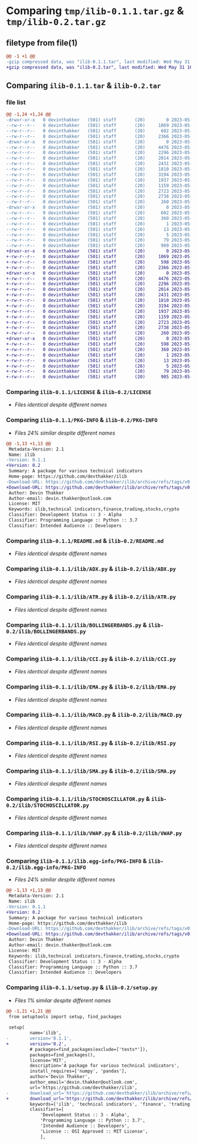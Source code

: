 # Comparing `tmp/ilib-0.1.1.tar.gz` & `tmp/ilib-0.2.tar.gz`

## filetype from file(1)

```diff
@@ -1 +1 @@
-gzip compressed data, was "ilib-0.1.1.tar", last modified: Wed May 31 04:18:26 2023, max compression
+gzip compressed data, was "ilib-0.2.tar", last modified: Wed May 31 16:02:06 2023, max compression
```

## Comparing `ilib-0.1.1.tar` & `ilib-0.2.tar`

### file list

```diff
@@ -1,24 +1,24 @@
-drwxr-xr-x   0 devinthakker   (501) staff       (20)        0 2023-05-31 04:18:26.184277 ilib-0.1.1/
--rw-r--r--   0 devinthakker   (501) staff       (20)     1069 2023-05-30 17:52:43.000000 ilib-0.1.1/LICENSE
--rw-r--r--   0 devinthakker   (501) staff       (20)      602 2023-05-31 04:18:26.184406 ilib-0.1.1/PKG-INFO
--rw-r--r--   0 devinthakker   (501) staff       (20)     2366 2023-05-31 03:59:09.000000 ilib-0.1.1/README.md
-drwxr-xr-x   0 devinthakker   (501) staff       (20)        0 2023-05-31 04:18:26.182912 ilib-0.1.1/ilib/
--rw-r--r--   0 devinthakker   (501) staff       (20)     4476 2023-05-31 04:15:02.000000 ilib-0.1.1/ilib/ADX.py
--rw-r--r--   0 devinthakker   (501) staff       (20)     2296 2023-05-31 03:54:59.000000 ilib-0.1.1/ilib/ATR.py
--rw-r--r--   0 devinthakker   (501) staff       (20)     2014 2023-05-30 16:10:37.000000 ilib-0.1.1/ilib/BOLLINGERBANDS.py
--rw-r--r--   0 devinthakker   (501) staff       (20)     2431 2023-05-30 22:30:49.000000 ilib-0.1.1/ilib/CCI.py
--rw-r--r--   0 devinthakker   (501) staff       (20)     1810 2023-05-29 23:50:04.000000 ilib-0.1.1/ilib/EMA.py
--rw-r--r--   0 devinthakker   (501) staff       (20)     3194 2023-05-31 03:55:36.000000 ilib-0.1.1/ilib/MACD.py
--rw-r--r--   0 devinthakker   (501) staff       (20)     1937 2023-05-31 03:55:51.000000 ilib-0.1.1/ilib/RSI.py
--rw-r--r--   0 devinthakker   (501) staff       (20)     1159 2023-05-30 16:16:06.000000 ilib-0.1.1/ilib/SMA.py
--rw-r--r--   0 devinthakker   (501) staff       (20)     2723 2023-05-31 04:07:30.000000 ilib-0.1.1/ilib/STOCHOSCILLATOR.py
--rw-r--r--   0 devinthakker   (501) staff       (20)     2738 2023-05-31 04:10:04.000000 ilib-0.1.1/ilib/VWAP.py
--rw-r--r--   0 devinthakker   (501) staff       (20)      260 2023-05-31 04:00:43.000000 ilib-0.1.1/ilib/__init__.py
-drwxr-xr-x   0 devinthakker   (501) staff       (20)        0 2023-05-31 04:18:26.184116 ilib-0.1.1/ilib.egg-info/
--rw-r--r--   0 devinthakker   (501) staff       (20)      602 2023-05-31 04:18:26.000000 ilib-0.1.1/ilib.egg-info/PKG-INFO
--rw-r--r--   0 devinthakker   (501) staff       (20)      360 2023-05-31 04:18:26.000000 ilib-0.1.1/ilib.egg-info/SOURCES.txt
--rw-r--r--   0 devinthakker   (501) staff       (20)        1 2023-05-31 04:18:26.000000 ilib-0.1.1/ilib.egg-info/dependency_links.txt
--rw-r--r--   0 devinthakker   (501) staff       (20)       13 2023-05-31 04:18:26.000000 ilib-0.1.1/ilib.egg-info/requires.txt
--rw-r--r--   0 devinthakker   (501) staff       (20)        5 2023-05-31 04:18:26.000000 ilib-0.1.1/ilib.egg-info/top_level.txt
--rw-r--r--   0 devinthakker   (501) staff       (20)       79 2023-05-31 04:18:26.184960 ilib-0.1.1/setup.cfg
--rw-r--r--   0 devinthakker   (501) staff       (20)      909 2023-05-31 04:17:43.000000 ilib-0.1.1/setup.py
+drwxr-xr-x   0 devinthakker   (501) staff       (20)        0 2023-05-31 16:02:06.193215 ilib-0.2/
+-rw-r--r--   0 devinthakker   (501) staff       (20)     1069 2023-05-30 17:52:43.000000 ilib-0.2/LICENSE
+-rw-r--r--   0 devinthakker   (501) staff       (20)      598 2023-05-31 16:02:06.193326 ilib-0.2/PKG-INFO
+-rw-r--r--   0 devinthakker   (501) staff       (20)     2366 2023-05-31 03:59:09.000000 ilib-0.2/README.md
+drwxr-xr-x   0 devinthakker   (501) staff       (20)        0 2023-05-31 16:02:06.192074 ilib-0.2/ilib/
+-rw-r--r--   0 devinthakker   (501) staff       (20)     4476 2023-05-31 04:15:02.000000 ilib-0.2/ilib/ADX.py
+-rw-r--r--   0 devinthakker   (501) staff       (20)     2296 2023-05-31 03:54:59.000000 ilib-0.2/ilib/ATR.py
+-rw-r--r--   0 devinthakker   (501) staff       (20)     2014 2023-05-30 16:10:37.000000 ilib-0.2/ilib/BOLLINGERBANDS.py
+-rw-r--r--   0 devinthakker   (501) staff       (20)     2431 2023-05-30 22:30:49.000000 ilib-0.2/ilib/CCI.py
+-rw-r--r--   0 devinthakker   (501) staff       (20)     1810 2023-05-29 23:50:04.000000 ilib-0.2/ilib/EMA.py
+-rw-r--r--   0 devinthakker   (501) staff       (20)     3194 2023-05-31 03:55:36.000000 ilib-0.2/ilib/MACD.py
+-rw-r--r--   0 devinthakker   (501) staff       (20)     1937 2023-05-31 03:55:51.000000 ilib-0.2/ilib/RSI.py
+-rw-r--r--   0 devinthakker   (501) staff       (20)     1159 2023-05-30 16:16:06.000000 ilib-0.2/ilib/SMA.py
+-rw-r--r--   0 devinthakker   (501) staff       (20)     2723 2023-05-31 04:07:30.000000 ilib-0.2/ilib/STOCHOSCILLATOR.py
+-rw-r--r--   0 devinthakker   (501) staff       (20)     2738 2023-05-31 04:10:04.000000 ilib-0.2/ilib/VWAP.py
+-rw-r--r--   0 devinthakker   (501) staff       (20)      260 2023-05-31 04:00:43.000000 ilib-0.2/ilib/__init__.py
+drwxr-xr-x   0 devinthakker   (501) staff       (20)        0 2023-05-31 16:02:06.193067 ilib-0.2/ilib.egg-info/
+-rw-r--r--   0 devinthakker   (501) staff       (20)      598 2023-05-31 16:02:06.000000 ilib-0.2/ilib.egg-info/PKG-INFO
+-rw-r--r--   0 devinthakker   (501) staff       (20)      360 2023-05-31 16:02:06.000000 ilib-0.2/ilib.egg-info/SOURCES.txt
+-rw-r--r--   0 devinthakker   (501) staff       (20)        1 2023-05-31 16:02:06.000000 ilib-0.2/ilib.egg-info/dependency_links.txt
+-rw-r--r--   0 devinthakker   (501) staff       (20)       13 2023-05-31 16:02:06.000000 ilib-0.2/ilib.egg-info/requires.txt
+-rw-r--r--   0 devinthakker   (501) staff       (20)        5 2023-05-31 16:02:06.000000 ilib-0.2/ilib.egg-info/top_level.txt
+-rw-r--r--   0 devinthakker   (501) staff       (20)       79 2023-05-31 16:02:06.193841 ilib-0.2/setup.cfg
+-rw-r--r--   0 devinthakker   (501) staff       (20)      905 2023-05-31 16:00:21.000000 ilib-0.2/setup.py
```

### Comparing `ilib-0.1.1/LICENSE` & `ilib-0.2/LICENSE`

 * *Files identical despite different names*

### Comparing `ilib-0.1.1/PKG-INFO` & `ilib-0.2/PKG-INFO`

 * *Files 24% similar despite different names*

```diff
@@ -1,13 +1,13 @@
 Metadata-Version: 2.1
 Name: ilib
-Version: 0.1.1
+Version: 0.2
 Summary: A package for various technical indicators
 Home-page: https://github.com/devthakker/ilib
-Download-URL: https://github.com/devthakker/ilib/archive/refs/tags/v0.1.1.tar.gz
+Download-URL: https://github.com/devthakker/ilib/archive/refs/tags/v0.2.tar.gz
 Author: Devin Thakker
 Author-email: devin.thakker@outlook.com
 License: MIT
 Keywords: ilib,technical indicators,finance,trading,stocks,crypto
 Classifier: Development Status :: 3 - Alpha
 Classifier: Programming Language :: Python :: 3.7
 Classifier: Intended Audience :: Developers
```

### Comparing `ilib-0.1.1/README.md` & `ilib-0.2/README.md`

 * *Files identical despite different names*

### Comparing `ilib-0.1.1/ilib/ADX.py` & `ilib-0.2/ilib/ADX.py`

 * *Files identical despite different names*

### Comparing `ilib-0.1.1/ilib/ATR.py` & `ilib-0.2/ilib/ATR.py`

 * *Files identical despite different names*

### Comparing `ilib-0.1.1/ilib/BOLLINGERBANDS.py` & `ilib-0.2/ilib/BOLLINGERBANDS.py`

 * *Files identical despite different names*

### Comparing `ilib-0.1.1/ilib/CCI.py` & `ilib-0.2/ilib/CCI.py`

 * *Files identical despite different names*

### Comparing `ilib-0.1.1/ilib/EMA.py` & `ilib-0.2/ilib/EMA.py`

 * *Files identical despite different names*

### Comparing `ilib-0.1.1/ilib/MACD.py` & `ilib-0.2/ilib/MACD.py`

 * *Files identical despite different names*

### Comparing `ilib-0.1.1/ilib/RSI.py` & `ilib-0.2/ilib/RSI.py`

 * *Files identical despite different names*

### Comparing `ilib-0.1.1/ilib/SMA.py` & `ilib-0.2/ilib/SMA.py`

 * *Files identical despite different names*

### Comparing `ilib-0.1.1/ilib/STOCHOSCILLATOR.py` & `ilib-0.2/ilib/STOCHOSCILLATOR.py`

 * *Files identical despite different names*

### Comparing `ilib-0.1.1/ilib/VWAP.py` & `ilib-0.2/ilib/VWAP.py`

 * *Files identical despite different names*

### Comparing `ilib-0.1.1/ilib.egg-info/PKG-INFO` & `ilib-0.2/ilib.egg-info/PKG-INFO`

 * *Files 24% similar despite different names*

```diff
@@ -1,13 +1,13 @@
 Metadata-Version: 2.1
 Name: ilib
-Version: 0.1.1
+Version: 0.2
 Summary: A package for various technical indicators
 Home-page: https://github.com/devthakker/ilib
-Download-URL: https://github.com/devthakker/ilib/archive/refs/tags/v0.1.1.tar.gz
+Download-URL: https://github.com/devthakker/ilib/archive/refs/tags/v0.2.tar.gz
 Author: Devin Thakker
 Author-email: devin.thakker@outlook.com
 License: MIT
 Keywords: ilib,technical indicators,finance,trading,stocks,crypto
 Classifier: Development Status :: 3 - Alpha
 Classifier: Programming Language :: Python :: 3.7
 Classifier: Intended Audience :: Developers
```

### Comparing `ilib-0.1.1/setup.py` & `ilib-0.2/setup.py`

 * *Files 1% similar despite different names*

```diff
@@ -1,21 +1,21 @@
 from setuptools import setup, find_packages
 
 setup( 
         name='ilib',
-        version='0.1.1',
+        version='0.2',
         # packages=find_packages(exclude=['tests*']),
         packages=find_packages(),
         license='MIT',
         description='A package for various technical indicators',
         install_requires=['numpy', 'pandas'],
         author='Devin Thakker',
         author_email='devin.thakker@outlook.com',
         url='https://github.com/devthakker/ilib',
-        download_url='https://github.com/devthakker/ilib/archive/refs/tags/v0.1.1.tar.gz',
+        download_url='https://github.com/devthakker/ilib/archive/refs/tags/v0.2.tar.gz',
         keywords=['ilib', 'technical indicators', 'finance', 'trading', 'stocks', 'crypto'],
         classifiers=[
             'Development Status :: 3 - Alpha',
             'Programming Language :: Python :: 3.7',
             'Intended Audience :: Developers',
             'License :: OSI Approved :: MIT License',
             ],
```

